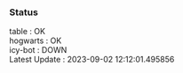 ### Status


table : OK  
hogwarts : OK  
icy-bot : DOWN  
Latest Update : 2023-09-02 12:12:01.495856
